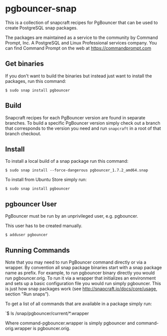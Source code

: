 # pgbouncer-snap

This is a collection of snapcraft recipes for PgBouncer that can be used to create PostgreSQL snap packages.

The packages are maintained as a service to the community by Command Prompt, Inc. A PostgreSQL and Linux Professional services company.
You can find Command Prompt on the web at https://commandprompt.com

## Get binaries

If you don't want to build the binaries but instead just want to install the
packages, run this command:

`$ sudo snap install pgbouncer`

## Build

Snapcraft recipes for each PgBouncer version are found in separate branches. To build a specific PgBouncer version simply check out a branch that corresponds to the version you need and run `snapcraft` in a root of that branch checkout.

## Install

To install a local build of a snap package run this command:

`$ sudo snap install --force-dangerous pgbouncer_1.7.2_amd64.snap`

To install from Ubuntu Store simply run:

`$ sudo snap install pgbouncer`

## pgbouncer User

PgBouncer must be run by an unprivileged user, e.g. pgbouncer.

This user has to be created manually.

`$ adduser pgbouncer`

## Running Commands

Note that you may need to run PgBouncer command directly or via a wrapper. By convention all snap package binaries start with a snap package name as prefix. For example, to run pgbouncer binary directly you would run pgbouncer.orig. To run it via a wrapper that initializes an environment and sets up a basic configuration file you would run simply pgbouncer. This is just how snap packages work (see http://snapcraft.io/docs/core/usage, section "Run snaps”).

To get a list of all commands that are available in a package simply run:

`$ ls /snap/pgbouncer/current/*.wrapper

Where command-pgbouncer.wrapper is simply pgbouncer and command-orig.wrapper is pgbouncer.orig.

